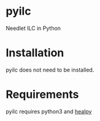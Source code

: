 # pyilc
Needlet ILC in Python


# Installation

pyilc does not need to be installed.

# Requirements

pyilc requires python3 and [healpy](https://healpy.readthedocs.io/en/latest/) 
